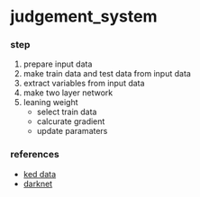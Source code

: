 # judgement_system

### step
1. prepare input data
2. make train data and test data from input data
3. extract variables from input data
4. make two layer network
5. leaning weight
    - select train data
    - calcurate gradient
    - update paramaters

### references
- [ked data](https://docs.google.com/spreadsheets/d/18_ZbucArK4O_oe099Lkj0rlmKAmzeihHCmFclvk9qJQ/edit?usp=sharing)
- [darknet](https://github.com/pjreddie/darknet)

